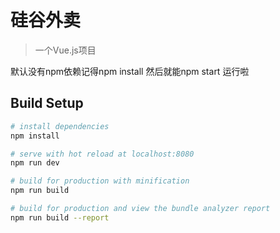 # 硅谷外卖  



>一个Vue.js项目

默认没有npm依赖记得npm install
然后就能npm start
运行啦

## Build Setup

``` bash
# install dependencies
npm install

# serve with hot reload at localhost:8080
npm run dev

# build for production with minification
npm run build

# build for production and view the bundle analyzer report
npm run build --report
